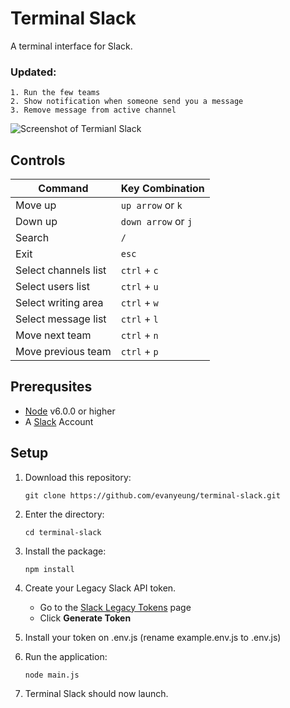 # Terminal Slack
A terminal interface for Slack.

### Updated: 
```
1. Run the few teams
2. Show notification when someone send you a message
3. Remove message from active channel
```

![Screenshot of Termianl Slack](screen-shot.png)

## Controls
| Command | Key Combination |
| ------- | --------------- |
| Move up | `up arrow` or `k` |
| Down up | `down arrow` or `j` |
| Search | `/` |
| Exit | `esc` |
| Select channels list | `ctrl` + `c` |
| Select users list | `ctrl` + `u` |
| Select writing area | `ctrl` + `w` |
| Select message list | `ctrl` + `l` |
| Move next team | `ctrl` + `n` |
| Move previous team | `ctrl` + `p` |
 
## Prerequsites
 - [Node](https://nodejs.org/en/) v6.0.0 or higher
 - A [Slack](https://slack.com/) Account

## Setup
1. Download this repository:

	```
	git clone https://github.com/evanyeung/terminal-slack.git
	```

2. Enter the directory:

	```
	cd terminal-slack
	```

3. Install the package:

	```
	npm install
	```
	
4. Create your Legacy Slack API token.

	- Go to the [Slack Legacy Tokens](https://api.slack.com/custom-integrations/legacy-tokens) page
	- Click **Generate Token**

5. Install your token on .env.js (rename example.env.js to .env.js)

6. Run the application: 

	```
	node main.js
	```
	
7. Terminal Slack should now launch.

<!-- ## Troubleshooting
 - **Terminal Slack opens for a second but then closes again** -->
